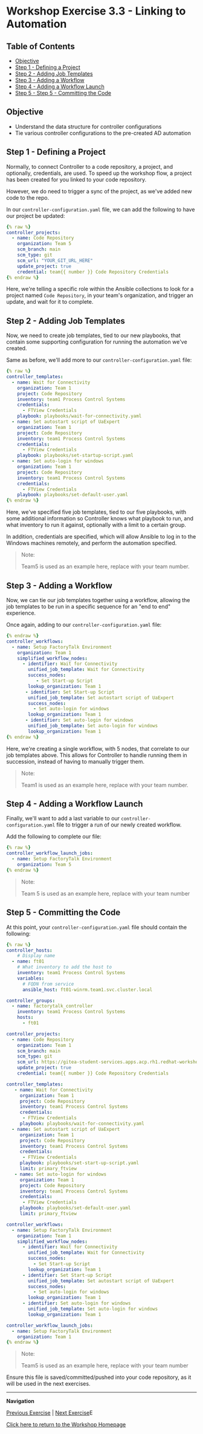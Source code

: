 # Workshop Exercise 3.3 - Linking to Automation

## Table of Contents

* [Objective](#objective)
* [Step 1 - Defining a Project](#step-1---defining-a-project)
* [Step 2 - Adding Job Templates](#step-2---adding-job-templates)
* [Step 3 - Adding a Workflow](#step-3---adding-a-workflow)
* [Step 4 - Adding a Workflow Launch](#step-4---adding-a-workflow-launch)
* [Step 5 - Step 5 - Committing the Code](#step-5---committing-the-code)

## Objective

* Understand the data structure for controller configurations
* Tie various controller configurations to the pre-created AD automation

## Step 1 - Defining a Project
Normally, to connect Controller to a code repository, a project, and optionally, credentials, are used. To speed up the workshop flow, a project has been created for you linked to your code repository.

However, we do need to trigger a sync of the project, as we've added new code to the repo.

In our `controller-configuration.yaml` file, we can add the following to have our project be updated:
```yaml
{% raw %}
controller_projects:
  - name: Code Repository
    organization: Team 5
    scm_branch: main
    scm_type: git
    scm_url: "YOUR_GIT_URL_HERE"
    update_project: true
    credential: team{{ number }} Code Repository Credentials
{% endraw %}
```

Here, we're telling a specific role within the Ansible collections to look for a project named `Code Repository`, in your team's organization, and trigger an update, and wait for it to complete.

## Step 2 - Adding Job Templates
Now, we need to create job templates, tied to our new playbooks, that contain some supporting configuration for running the automation we've created.

Same as before, we'll add more to our `controller-configuration.yaml` file:
```yaml
{% raw %}
controller_templates:
  - name: Wait for Connectivity
    organization: Team 1
    project: Code Repository
    inventory: team1 Process Control Systems
    credentials:
      - FTView Credentials
    playbook: playbooks/wait-for-connectivity.yaml
  - name: Set autostart script of UaExpert
    organization: Team 1
    project: Code Repository
    inventory: team1 Process Control Systems
    credentials:
      - FTView Credentials
    playbook: playbooks/set-startup-script.yaml    
  - name: Set auto-login for windows
    organization: Team 1
    project: Code Repository
    inventory: team1 Process Control Systems
    credentials:
      - FTView Credentials
    playbook: playbooks/set-default-user.yaml
{% endraw %}
```

Here, we've specified five job templates, tied to our five playbooks, with some additional information so Controller knows what playbook to run, and what inventory to run it against, optionally with a limit to a certain group.

In addition, credentials are specified, which will allow Ansible to log in to the Windows machines remotely, and perform the automation specified.


> Note:
>
> Team5 is used as an example here, replace with your team number.

## Step 3 - Adding a Workflow
Now, we can tie our job templates together using a workflow, allowing the job templates to be run in a specific sequence for an "end to end" experience.

Once again, adding to our `controller-configuration.yaml` file:
```yaml
{% endraw %}
controller_workflows:
  - name: Setup FactoryTalk Environment
    organization: Team 1
    simplified_workflow_nodes:
      - identifier: Wait for Connectivity
        unified_job_template: Wait for Connectivity
        success_nodes:
           - Set Start-up Script
        lookup_organization: Team 1
       - identifier: Set Start-up Script
        unified_job_template: Set autostart script of UaExpert
        success_nodes:
          - Set auto-login for windows
        lookup_organization: Team 1
       - identifier: Set auto-login for windows
        unified_job_template: Set auto-login for windows
        lookup_organization: Team 1
{% endraw %}
```

Here, we're creating a single workflow, with 5 nodes, that correlate to our job templates above. This allows for Controller to handle running them in succession, instead of having to manually trigger them.

> Note:
>
> Team1 is used as an example here, replace with your team number.

## Step 4 - Adding a Workflow Launch
Finally, we'll want to add a last variable to our `controller-configuration.yaml` file to trigger a run of our newly created workflow.

Add the following to complete our file:
```yaml
{% raw %}
controller_workflow_launch_jobs:
  - name: Setup FactoryTalk Environment
    organization: Team 5
{% endraw %}
```

> Note:
>
> Team 5 is used as an example here, replace with your team number

## Step 5 - Committing the Code
At this point, your `controller-configuration.yaml` file should contain the following:
```yaml
{% raw %}
controller_hosts:
    # Display name
  - name: ft01
    # What inventory to add the host to
    inventory: team1 Process Control Systems
    variables:
      # FQDN from service
      ansible_host: ft01-winrm.team1.svc.cluster.local

controller_groups:
  - name: factorytalk_controller
    inventory: team1 Process Control Systems
    hosts:
      - ft01

controller_projects:
  - name: Code Repository
    organization: Team 1
    scm_branch: main
    scm_type: git
    scm_url: https://gitea-student-services.apps.acp.rh1.redhat-workshops.com/rh1/team1-code.git
    update_project: true
    credential: team{{ number }} Code Repository Credentials

controller_templates:
   - name: Wait for Connectivity
     organization: Team 1
     project: Code Repository
     inventory: team1 Process Control Systems
     credentials:
      - FTView Credentials
     playbook: playbooks/wait-for-connectivity.yaml 
  - name: Set autostart script of UaExpert
     organization: Team 1
     project: Code Repository
     inventory: team1 Process Control Systems
     credentials:
      - FTView Credentials
     playbook: playbooks/set-start-up-script.yaml
     limit: primary_ftview
   - name: Set auto-login for windows
     organization: Team 1
     project: Code Repository
     inventory: team1 Process Control Systems
     credentials:
      - FTView Credentials
     playbook: playbooks/set-default-user.yaml
     limit: primary_ftview

controller_workflows:
  - name: Setup FactoryTalk Environment
    organization: Team 1
    simplified_workflow_nodes:
      - identifier: Wait for Connectivity
        unified_job_template: Wait for Connectivity
        success_nodes:
          - Set Start-up Script
        lookup_organization: Team 1
      - identifier: Set Start-up Script
        unified_job_template: Set autostart script of UaExpert
        success_nodes:
          - Set auto-login for windows
        lookup_organization: Team 1
      - identifier: Set auto-login for windows
        unified_job_template: Set auto-login for windows
        lookup_organization: Team 1

controller_workflow_launch_jobs:
  - name: Setup FactoryTalk Environment
    organization: Team 1
{% endraw %}
```

> Note:
>
> Team5 is used as an example here, replace with your team number

Ensure this file is saved/committed/pushed into your code repository, as it will be used in the next exercises.

---
**Navigation**

[Previous Exercise](../3.2-creating-hosts-and-groups/) | [Next Exercise](../3.4-appling-config-to-controller/)E

[Click here to return to the Workshop Homepage](../../README.md)
